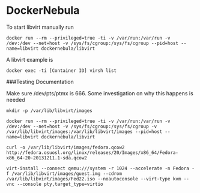 # DockerNebula

To start libvirt manually run

```
docker run --rm --privileged=true -ti -v /var/run:/var/run -v /dev:/dev --net=host -v /sys/fs/cgroup:/sys/fs/cgroup --pid=host --name=libvirt dockernebula/libvirt
```

A libvirt example is

```
docker exec -ti [Container ID] virsh list
```

###Testing Documentation

Make sure /dev/pts/ptmx is 666.  Some investigation on why this happens is needed

```
mkdir -p /var/lib/libvirt/images

docker run --rm --privileged=true -ti -v /var/run:/var/run -v /dev:/dev --net=host -v /sys/fs/cgroup:/sys/fs/cgroup -v /var/lib/libvirt/images:/var/lib/libvirt/images --pid=host --name=libvirt dockernebula/libvirt

curl -o /var/lib/libvirt/images/fedora.qcow2 http://fedora.osuosl.org/linux/releases/20/Images/x86_64/Fedora-x86_64-20-20131211.1-sda.qcow2

virt-install --connect qemu:///system -r 1024 --accelerate -n Fedora -f /var/lib/libvirt/images/guest.img --cdrom /var/lib/libvirt/images/Fed22.iso --noautoconsole --virt-type kvm --vnc --console pty,target_type=virtio
```
